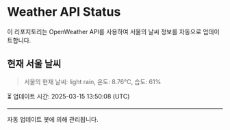 
# Weather API Status

이 리포지토리는 OpenWeather API를 사용하여 서울의 날씨 정보를 자동으로 업데이트합니다.

## 현재 서울 날씨
> 서울의 현재 날씨: light rain, 온도: 8.76°C, 습도: 61%

⏳ 업데이트 시간: 2025-03-15 13:50:08 (UTC)

---
자동 업데이트 봇에 의해 관리됩니다.
